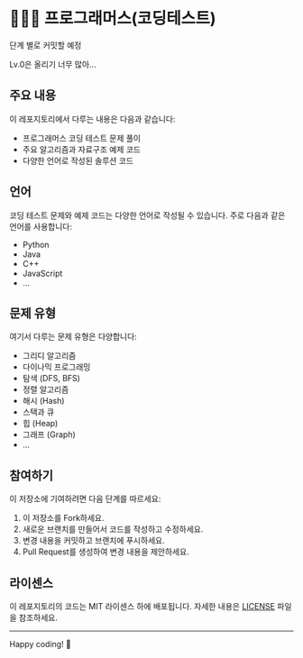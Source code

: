 # 🧑🏻‍💻 프로그래머스(코딩테스트)

단계 별로 커밋할 예정 

Lv.0은 올리기 너무 많아...

## 주요 내용

이 레포지토리에서 다루는 내용은 다음과 같습니다:

- 프로그래머스 코딩 테스트 문제 풀이
- 주요 알고리즘과 자료구조 예제 코드
- 다양한 언어로 작성된 솔루션 코드

## 언어

코딩 테스트 문제와 예제 코드는 다양한 언어로 작성될 수 있습니다. 주로 다음과 같은 언어를 사용합니다:

- Python
- Java
- C++
- JavaScript
- ...

## 문제 유형

여기서 다루는 문제 유형은 다양합니다:

- 그리디 알고리즘
- 다이나믹 프로그래밍
- 탐색 (DFS, BFS)
- 정렬 알고리즘
- 해시 (Hash)
- 스택과 큐
- 힙 (Heap)
- 그래프 (Graph)
- ...

## 참여하기

이 저장소에 기여하려면 다음 단계를 따르세요:

1. 이 저장소를 Fork하세요.
2. 새로운 브랜치를 만들어서 코드를 작성하고 수정하세요.
3. 변경 내용을 커밋하고 브랜치에 푸시하세요.
4. Pull Request를 생성하여 변경 내용을 제안하세요.

## 라이센스

이 레포지토리의 코드는 MIT 라이센스 하에 배포됩니다. 자세한 내용은 [LICENSE](LICENSE) 파일을 참조하세요.

---

Happy coding! 🚀

